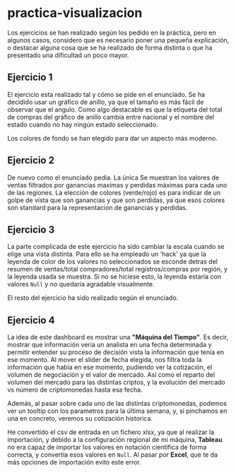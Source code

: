 # practica-visualizacion

Los ejercicios se han realizado según los pedido en la práctica, pero en algunos casos, considero que es necesario poner una pequeña explicación, o destacar alguna cosa que se ha realizado de forma distinta o que ha presentado una dificultad un poco mayor.

## Ejercicio 1

El ejercicio esta realizado tal y cómo se pide en el enunciado. Se ha decidido usar un gráfico de anillo, ya que el tamaño es más fácil de observar que el angulo. Como algo destacable es que la etíqueta del total de compras del gráfico de anillo cambia entre nacional y el nombre del estado cuando no hay ningún estado seleccionado. 

Los colores de fondo se han elegido para dar un aspecto más moderno.

## Ejercicio 2

De nuevo como el enunciado pedia. La única Se muestran los valores de ventas filtrados por  ganancias maxímas y perdidas máximas para cada uno de las regiones. La elección de colores (verde/rojo) es para indicar de un golpe de vista que son ganancias y que son perdidas, ya que esos colores son standard para la representacion de ganancias y perdidas.

## Ejercicio 3

La parte complicada de este ejercicio ha sido cambiar la escala cuando se elige una vista distinta. Para ello se ha empleado un 'hack' ya que la leyenda de color de los valores no seleccionados se esconde detras del resumen de ventas/total compradores/total registros/compras por región, y la leyenda usada se muestra. Si no se hiciese esto, la leyenda estaría con valores ```Null``` y no quedaría agradable visualmente.

El resto del ejercicio ha sido realizado según el enunciado.

## Ejercicio 4
La idea de este dashboard es mostrar una **"Máquina del Tiempo"**. Es decir, mostrar que información vería un analista en una fecha determinada y permitir entender su proceso de decisión vista la información que tenía en ese momento.
Al mover el slider de fecha elegida, nos filtra toda la información que había en ese momento, pudiendo ver la cotización, el volumen de negociación y el valor de mercado. Así como el reparto del volumen del mercado para las distintas criptos, y la evolución del mercado vs número de criptomonedas hasta esa fecha.

Además, al pasar sobre cada uno de las distintas criptomonedas, podemos ver un tooltip con los parametros para la última semana, y, si pinchamos en una en concreto, veremos su cotización historica.

He convertido el csv de entrada en un fichero xlsx, ya que al realizar la importación, y debido a la configuración regional de mi máquina, **Tableau** no era capaz de importar los valores en notación cientifica de forma correcta, y convertia esos valores en ```Null```. Al pasar por **Excel**, que te da más opciones de importación evito este error.
